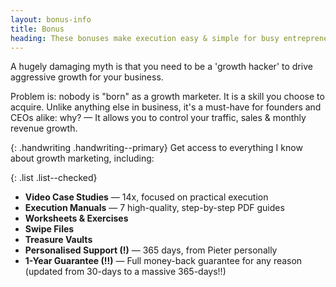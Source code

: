 ```yaml
---
layout: bonus-info
title: Bonus
heading: These bonuses make execution easy & simple for busy entrepreneurs that don't want to waste time...
---
```


A hugely damaging myth is that you need to be a 'growth hacker' to drive aggressive growth for your business.

Problem is: nobody is "born" as a growth marketer. It is a skill you choose to acquire. Unlike anything else in business, it's a must-have for founders and CEOs alike: why? — It allows you to control your traffic, sales & monthly revenue growth.

{: .handwriting .handwriting--primary}
Get access to everything I know about growth marketing, including:

{: .list .list--checked}
- <b>Video Case Studies</b> — 14x, focused on practical execution
- <b>Execution Manuals</b> — 7 high-quality, step-by-step PDF guides
- <b>Worksheets & Exercises</b>
- <b>Swipe Files</b>
- <b>Treasure Vaults</b>
- <b>Personalised Support (!)</b> — 365 days, from Pieter personally
- <b>1-Year Guarantee (!!)</b> — Full money-back guarantee for any reason   (updated from 30-days to a massive 365-days!!)
